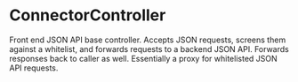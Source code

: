 # ConnectorController
Front end JSON API base controller. Accepts JSON requests, screens them against a whitelist, and forwards requests to a backend JSON API. Forwards responses back to caller as well. Essentially a proxy for whitelisted JSON API requests.
